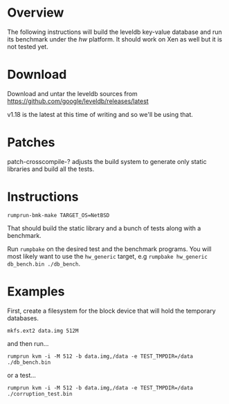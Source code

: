 Overview
========

The following instructions will build the leveldb key-value database and run
its benchmark under the _hw_ platform. It should work on Xen as well but it is
not tested yet.


Download
=========

Download and untar the leveldb sources from
https://github.com/google/leveldb/releases/latest

v1.18 is the latest at this time of writing and so we'll be using that.

Patches
=======

patch-crosscompile-? adjusts the build system to generate only static libraries
and build all the tests. 

Instructions
============

```
rumprun-bmk-make TARGET_OS=NetBSD
```

That should build the static library and a bunch of tests along with a
benchmark.

Run `rumpbake` on the desired test and the benchmark programs. You will most
likely want to use the `hw_generic` target, e.g `rumpbake hw_generic
db_bench.bin ./db_bench`.


Examples
========

First, create a filesystem for the block device that will hold the temporary
databases.

```
mkfs.ext2 data.img 512M
```

and then run...

```
rumprun kvm -i -M 512 -b data.img,/data -e TEST_TMPDIR=/data ./db_bench.bin
```

or a test...

```
rumprun kvm -i -M 512 -b data.img,/data -e TEST_TMPDIR=/data ./corruption_test.bin
```
